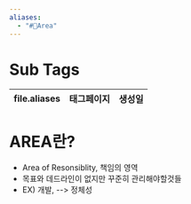 ```yaml
---
aliases:
  - "#🐳Area"
---
```

# Sub Tags
| file.aliases | 태그페이지 | 생성일 |
| ------------ | ----- | --- |


# AREA란?

- Area of Resonsiblity, 책임의 영역
- 목표와 데드라인이 없지만 꾸준히 관리해야할것들
-  EX) 개발, 
--> 정체성
